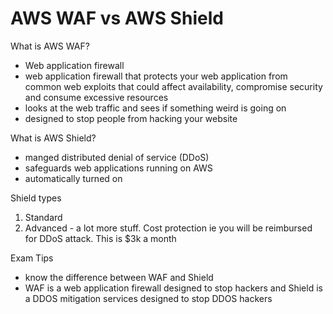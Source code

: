 # AWS WAF vs AWS Shield

What is AWS WAF?
- Web application firewall
- web application firewall that protects your web application from common web exploits that could affect availability, compromise security and consume excessive resources
- looks at the web traffic and sees if something weird is going on
- designed to stop people from hacking your website

What is AWS Shield?
- manged distributed denial of service (DDoS)
- safeguards web applications running on AWS
- automatically turned on

Shield types
1. Standard
2. Advanced - a lot more stuff. Cost protection ie you will be reimbursed for DDoS attack. This is $3k a month

Exam Tips
- know the difference between WAF and Shield
- WAF is a web application firewall designed to stop hackers and Shield is a DDOS mitigation services designed to stop DDOS hackers
